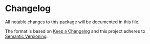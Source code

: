 # Changelog

All notable changes to this package will be documented in this file.

The format is based on [Keep a Changelog][keepachangelog] and this project adheres to [Semantic Versioning][semver].

[keepachangelog]:https://keepachangelog.com/en/1.0.0/
[semver]:https://semver.org/spec/v2.0.0.html
